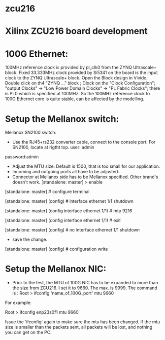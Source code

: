 # zcu216
# Xilinx ZCU216 board development
# 100G Ethernet:
  100MHz reference clock is provided by pl_clk0 from the ZYNQ Ultrascale+ block. Fixed 33.333MHz clock provided by Si5341 on the board is the input clock to the ZYNQ Ultrascale+ block. Open the Block design in Vivido; Double click on th4 "ZYNQ ..." block ; Clock on the "Clock Configuration"; "output Clocks" -> "Low Power Domain Clocks" -> "PL Fabric Clocks"; there is PL0 which is specified at 100MHz. So the 100MHz reference clock to 100G Ethernet core is quite stable, can be affected by the modelling.
# Setup the Mellanox switch:

Mellanox SN2100 switch: 
* Use the RJ45+rs232 converter cable, connect to the console port. For SN2100, locate at rigtht top.
user: admin

password:admin       

* Adjust the MTU size. Default is 1500, that is too small for our application.
* Incoming and outgoing ports all have to be adjusted.
* Connector at Mellanox side has to be Mellanox specified. Other brand's doesn't work. 
[standalone: master] > enable

[standalone: master] # configure terminal

[standalone: master] (config) # interface ethernet 1/1 shutdown

[standalone: master] (config interface ethernet 1/1) # mtu 9216

[standalone: master] (config interface ethernet 1/1) # exit

[standalone: master] (config) # no interface ethernet 1/1 shutdown

* save the change.  

[standalone: master] (config) # configuration write 

# Setup the Mellanox NIC:
* Prior to the test, the MTU of 100G NIC has to be expanded to more than the size from ZCU216. I set it to 9660. The max. is 9999. The command is :
Root > ifconfig 'name_of_100G_port' mtu 9660

For example:

Root > ifconfig enp23s0f1 mtu 9660


Issue the 'ifconfig' again to make sure the mtu has been changed. If the mtu size is smaller than the packets sent, all packets will be lost, and nothing you can get on the PC.

